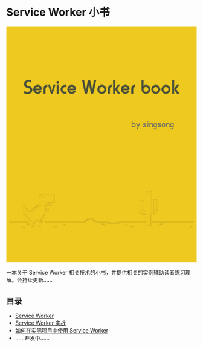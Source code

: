 # Service Worker 小书

![cover](./images/cover.jpg)

一本关于 Service Worker 相关技术的小书，并提供相关的实例辅助读者练习理解。会持续更新……

## 目录

- [Service Worker](./service-worker.md)
- [Service Worker 实战](./in-action.md)
- [如何在实际项目中使用 Service Worker](./in-action-project.md)
- ……开发中……